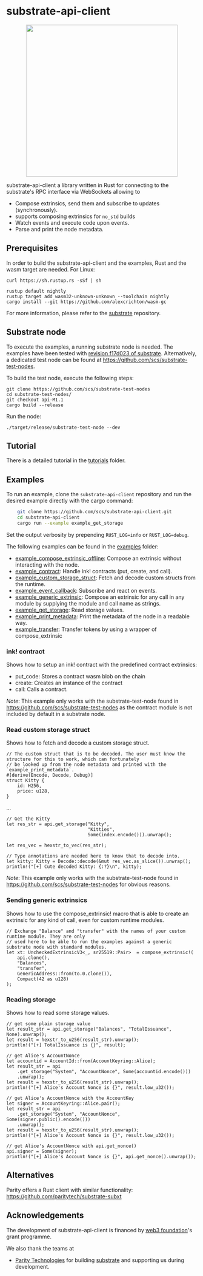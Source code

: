 # substrate-api-client
<p align="center">
<img src=./web3_foundation_grants_badge_black.svg width = 400>
</p>

substrate-api-client a library written in Rust for connecting to the substrate's RPC interface via WebSockets allowing to

* Compose extrinsics, send them and subscribe to updates (synchronously).
* supports composing extrinsics for `no_std` builds
* Watch events and execute code upon events.
* Parse and print the node metadata.

## Prerequisites

In order to build the substrate-api-client and the examples, Rust and the wasm target are needed. For Linux:

    curl https://sh.rustup.rs -sSf | sh

    rustup default nightly
    rustup target add wasm32-unknown-unknown --toolchain nightly
    cargo install --git https://github.com/alexcrichton/wasm-gc

For more information, please refer to the [substrate](https://github.com/paritytech/substrate) repository.

## Substrate node

To execute the examples, a running substrate node is needed. The examples have been tested with [revision f17d023 of substrate](https://github.com/paritytech/substrate/commit/f17d023bbe179f15678ac9989f471c9b18917e17). Alternatively, a dedicated test node can be found at https://github.com/scs/substrate-test-nodes.


To build the test node, execute the following steps:

    git clone https://github.com/scs/substrate-test-nodes
    cd substrate-test-nodes/
    git checkout api-M1.1
    cargo build --release

Run the node:

    ./target/release/substrate-test-node --dev

## Tutorial

There is a detailed tutorial in the [tutorials](/tutorials) folder.

## Examples

To run an example, clone the `substrate-api-client` repository and run the desired example directly with the cargo command:

```bash
    git clone https://github.com/scs/substrate-api-client.git
    cd substrate-api-client
    cargo run --example example_get_storage
```

Set the output verbosity by prepending `RUST_LOG=info` or `RUST_LOG=debug`.

The following examples can be found in the [examples](/src/examples) folder:

* [example_compose_extrinsic_offline](/src/examples/example_compose_extrinsic_offline.rs): Compose an extrinsic without interacting with the node.
* [example_contract](/src/examples/example_contract.rs): Handle ink! contracts (put, create, and call).
* [example_custom_storage_struct](/src/examples/example_custom_storage_struct.rs): Fetch and decode custom structs from the runtime.
* [example_event_callback](/src/examples/example_event_callback.rs): Subscribe and react on events.
* [example_generic_extrinsic](/src/examples/example_generic_extrinsic.rs): Compose an extrinsic for any call in any module by supplying the module and call name as strings.
* [example_get_storage](/src/examples/example_get_storage.rs): Read storage values.
* [example_print_metadata](/src/examples/example_print_metadata.rs): Print the metadata of the node in a readable way.
* [example_transfer](/src/examples/example_transfer.rs): Transfer tokens by using a wrapper of compose_extrinsic

### ink! contract

Shows how to setup an ink! contract with the predefined contract extrinsics:

* put_code: Stores a contract wasm blob on the chain
* create: Creates an instance of the contract
* call: Calls a contract.

*Note*: This example only works with the substrate-test-node found in https://github.com/scs/substrate-test-nodes as the contract module is not included by default in a substrate node.

### Read custom storage struct

Shows how to fetch and decode a custom storage struct.

    // The custom struct that is to be decoded. The user must know the structure for this to work, which can fortunately
    // be looked up from the node metadata and printed with the `example_print_metadata`.
    #[derive(Encode, Decode, Debug)]
    struct Kitty {
        id: H256,
        price: u128,
    }

...

    // Get the Kitty
    let res_str = api.get_storage("Kitty",
                                  "Kitties",
                                  Some(index.encode())).unwrap();

    let res_vec = hexstr_to_vec(res_str);

    // Type annotations are needed here to know that to decode into.
    let kitty: Kitty = Decode::decode(&mut res_vec.as_slice()).unwrap();
    println!("[+] Cute decoded Kitty: {:?}\n", kitty);

*Note*: This example only works with the substrate-test-node found in https://github.com/scs/substrate-test-nodes for obvious reasons.

### Sending generic extrinsics

Shows how to use the compose_extrinsic! macro that is able to create an extrinsic for any kind of call, even for custom runtime modules.

    // Exchange "Balance" and "transfer" with the names of your custom runtime module. They are only
    // used here to be able to run the examples against a generic substrate node with standard modules.
    let xt: UncheckedExtrinsicV3<_, sr25519::Pair>  = compose_extrinsic!(
        api.clone(),
        "Balances",
        "transfer",
        GenericAddress::from(to.0.clone()),
        Compact(42 as u128)
    );

### Reading storage

Shows how to read some storage values.

    // get some plain storage value
    let result_str = api.get_storage("Balances", "TotalIssuance", None).unwrap();
    let result = hexstr_to_u256(result_str).unwrap();
    println!("[+] TotalIssuance is {}", result);

    // get Alice's AccountNonce
    let accountid = AccountId::from(AccountKeyring::Alice);
    let result_str = api
        .get_storage("System", "AccountNonce", Some(accountid.encode()))
        .unwrap();
    let result = hexstr_to_u256(result_str).unwrap();
    println!("[+] Alice's Account Nonce is {}", result.low_u32());

    // get Alice's AccountNonce with the AccountKey
    let signer = AccountKeyring::Alice.pair();
    let result_str = api
        .get_storage("System", "AccountNonce", Some(signer.public().encode()))
        .unwrap();
    let result = hexstr_to_u256(result_str).unwrap();
    println!("[+] Alice's Account Nonce is {}", result.low_u32());

    // get Alice's AccountNonce with api.get_nonce()
    api.signer = Some(signer);
    println!("[+] Alice's Account Nonce is {}", api.get_nonce().unwrap());

## Alternatives

Parity offers a Rust client with similar functionality: https://github.com/paritytech/substrate-subxt

## Acknowledgements

The development of substrate-api-client is financed by [web3 foundation](https://web3.foundation/)'s grant programme.

We also thank the teams at

* [Parity Technologies](https://www.parity.io/) for building [substrate](https://github.com/paritytech/substrate) and supporting us during development.
